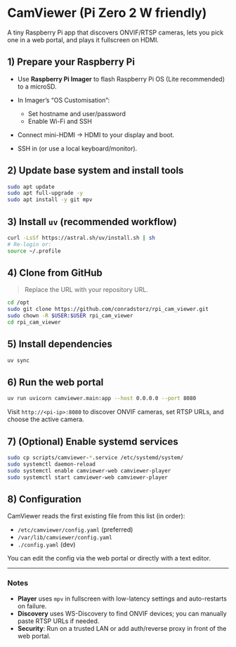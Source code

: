 # CamViewer (Pi Zero 2 W friendly)

A tiny Raspberry Pi app that discovers ONVIF/RTSP cameras, lets you pick one in a web portal, and plays it fullscreen on HDMI.

## 1) Prepare your Raspberry Pi

* Use **Raspberry Pi Imager** to flash Raspberry Pi OS (Lite recommended) to a microSD.
* In Imager’s “OS Customisation”:

  * Set hostname and user/password
  * Enable Wi-Fi and SSH
* Connect mini-HDMI → HDMI to your display and boot.
* SSH in (or use a local keyboard/monitor).

## 2) Update base system and install tools

```bash
sudo apt update
sudo apt full-upgrade -y
sudo apt install -y git mpv
```

## 3) Install `uv` (recommended workflow)

```bash
curl -LsSf https://astral.sh/uv/install.sh | sh
# Re-login or:
source ~/.profile
```

## 4) Clone from GitHub

> Replace the URL with your repository URL.

```bash
cd /opt
sudo git clone https://github.com/conradstorz/rpi_cam_viewer.git
sudo chown -R $USER:$USER rpi_cam_viewer
cd rpi_cam_viewer
```

## 5) Install dependencies

```bash
uv sync
```

## 6) Run the web portal

```bash
uv run uvicorn camviewer.main:app --host 0.0.0.0 --port 8080
```

Visit `http://<pi-ip>:8080` to discover ONVIF cameras, set RTSP URLs, and choose the active camera.

## 7) (Optional) Enable systemd services

```bash
sudo cp scripts/camviewer-*.service /etc/systemd/system/
sudo systemctl daemon-reload
sudo systemctl enable camviewer-web camviewer-player
sudo systemctl start camviewer-web camviewer-player
```

## 8) Configuration

CamViewer reads the first existing file from this list (in order):

* `/etc/camviewer/config.yaml` (preferred)
* `/var/lib/camviewer/config.yaml`
* `./config.yaml` (dev)

You can edit the config via the web portal or directly with a text editor.

---

### Notes

* **Player** uses `mpv` in fullscreen with low-latency settings and auto-restarts on failure.
* **Discovery** uses WS-Discovery to find ONVIF devices; you can manually paste RTSP URLs if needed.
* **Security**: Run on a trusted LAN or add auth/reverse proxy in front of the web portal.


